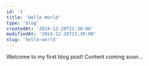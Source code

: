 ```yaml
---
id: '1'
title: 'Hello World'
type: 'blog'
createdAt: '2024-12-28T21:30:00'
modifiedAt: '2024-12-28T21:30:00'
slug: 'hello-world'
---
```


Welcome to my first blog post! Content coming soon...
